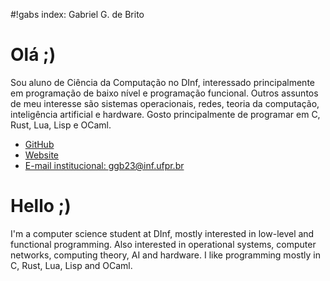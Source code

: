 #!gabs index: Gabriel G. de Brito

# Olá ;)

Sou aluno de Ciência da Computação no DInf, interessado principalmente em
programação de baixo nível e programação funcional. Outros assuntos de meu
interesse são sistemas operacionais, redes, teoria da computação, inteligência
artificial e hardware. Gosto principalmente de programar em C, Rust, Lua, Lisp e
OCaml.

- [GitHub](https://github.com/gboncoffee)  
- [Website](https://gboncoffee.github.io)  
- [E-mail institucional: ggb23@inf.ufpr.br](mailto:ggb23@inf.ufpr.br)

# Hello ;)

I'm a computer science student at DInf, mostly interested in low-level and
functional programming. Also interested in operational systems, computer
networks, computing theory, AI and hardware. I like programming mostly in C,
Rust, Lua, Lisp and OCaml.
